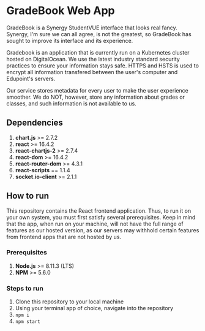 # GradeBook Web App

GradeBook is a Synergy StudentVUE interface that looks real fancy. Synergy, I'm sure we can all agree, is not the greatest, so GradeBook has sought to improve its interface and its experience.

Gradebook is an application that is currently run on a Kubernetes cluster hosted on DigitalOcean. We use the latest industry standard security practices to ensure your information stays safe. HTTPS and HSTS is used to encrypt all information transfered between the user's computer and Edupoint's servers.

Our service stores metadata for every user to make the user experience smoother. We do NOT, however, store any information about grades or classes, and such information is not available to us.

## Dependencies

1.  **chart.js** >= 2.7.2
2.  **react** >= 16.4.2
3.  **react-chartjs-2** >= 2.7.4
4.  **react-dom** >= 16.4.2
5.  **react-router-dom** >= 4.3.1
6.  **react-scripts** == 1.1.4
7.  **socket.io-client** >= 2.1.1

## How to run

This repository contains the React frontend application. Thus, to run it on your own system, you must first satisfy several prerequisites. Keep in mind that the app, when run on your machine, will not have the full range of features as our hosted version, as our servers may withhold certain features from frontend apps that are not hosted by us.

### Prerequisites

1.  **Node.js** >= 8.11.3 (LTS)
2.  **NPM** >= 5.6.0

### Steps to run

1.  Clone this repository to your local machine
2.  Using your terminal app of choice, navigate into the repository
3.  `npm i`
4.  `npm start`
